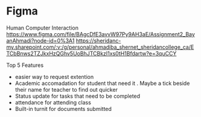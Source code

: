 # Figma
Human Computer Interaction
https://www.figma.com/file/BAgcDfE3avvW97Py9AH3aE/Assignment2_BayanAhmadi?node-id=0%3A1
https://sheridanc-my.sharepoint.com/:v:/g/personal/ahmadiba_shernet_sheridancollege_ca/ETCbBnws2TZJkxHzQGhv5UoBhJTCBkzI1xs0tH1Bfdartw?e=3quCCY

Top 5 Features
- easier way to request extention
- Academic accomadation for student that need it . Maybe a tick beside their name for teacher to find out quicker
- Status update for tasks that need to be completed
- attendance for attending class
- Built-in turnit for documents submitted
